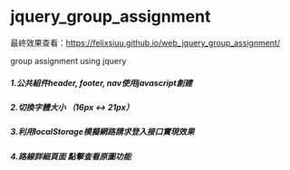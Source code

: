 # jquery_group_assignment
最終效果查看：https://felixsiuu.github.io/web_jquery_group_assignment/

group assignment using jquery

##### 1.公共組件header, footer, nav使用javascript創建

##### 2.切換字體大小 （16px <-> 21px）

##### 3.利用localStorage模擬網路請求登入接口實現效果

##### 4.路線詳細頁面 點擊查看原圖功能
